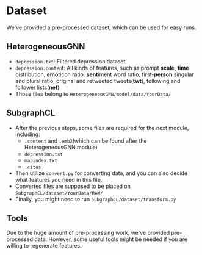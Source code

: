 # Dataset

We've provided a pre-processed dataset, which can be used for easy runs.

## HeterogeneousGNN

+ `depression.txt`: Filtered depression dataset
+ `depression.conten`t: All kinds of features, such as prompt **scale**, **time** distribution, **emo**ticon ratio, **sent**iment word ratio, first-**person** singular and plural ratio, original and retweeted tweets(**twt**), following and follower lists(**net**)
+ Those files belong to `HeterogeneousGNN/model/data/YourData/`

## SubgraphCL

+ After the previous steps, some files are required for the next module, including: 
  + `.content` and `.emb2`(which can be found after the HeterogeneousGNN module)
  + `depression.txt`
  + `mapindex.txt`
  + `.cites`
+ Then utilize `convert.py` for converting data, and you can also decide what features you need in this file.
+ Converted files are supposed to be placed on `SubgraphCL/dataset/YourData/RAW/`
+ Finally, you might need to run `SubgraphCL/dataset/transform.py`

## Tools

Due to the huge amount of pre-processing work, we've provided pre-processed data. However, some useful tools might be needed if you are willing to regenerate features.

